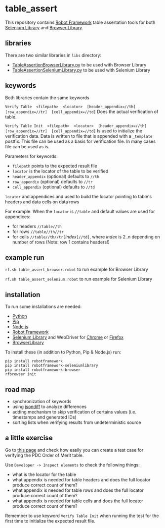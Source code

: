 # table_assert
This repository contains [Robot Framework](https://robotframework.org/) table assertation tools for both [Selenium Library](https://github.com/robotframework/SeleniumLibrary)
and [Browser Library](https://robotframework-browser.org/).

## libraries
There are two similar libraries in `libs` directory:

- [TableAssertionBrowserLibrary.py](https://github.com/HiddenTrail/table_assert/blob/main/libs/TableAssertionBrowserLibrary.py) to be used with Browser Library
- [TableAssertionSeleniumLibrary.py](https://github.com/HiddenTrail/table_assert/blob/main/libs/TableAssertionSeleniumLibrary.py) to be used with Selenium Library

## keywords
Both libraries contain the same keywords

`Verify Table  <filepath>  <locator>  [header_appendix=//th]  [row_appendix=//tr]  [cell_appendix=//td]` 
Does the actual verification of table.

`Verify Table Init  <filepath>  <locator>  [header_appendix=//th]  [row_appendix=//tr]  [cell_appendix=//td]`
Is used to initialize the verification data. Data is written to file that is appended with a `_template` postfix.
This file can be used as a basis for verification file. In many cases file can be used as is.

Parameters for keywords:

- `filepath`  points to the expected result file
- `locator`  is the locator of the table to be verified
-  `header_appendix`  (optional) defaults to `//th`
-  `row_appendix`  (optional) defaults to `//tr`
-  `cell_appendix`  (optional) defaults to `//td`

`locator` and appendices and used to build the locator pointing to table's headers and data cells on data rows

For example:
When the `locator` is `//table` and default values are used for appendices:

- for headers `//table//th`
- for rows `//table//th//tr`
- for cells `//table//th//tr[`*index*`]//td]`, where *index* is 2..n depending on number of rows (Note: row 1 contains headers!)

## example run

`rf.sh table_assert_browser.robot` to run example for Browser Library

`rf.sh table_assert_selenium.robot` to run example for Selenium Library

## installation
To run some installations are needed:
+ [Python](https://www.python.org/)
+ [Pip](https://pip.pypa.io/en/stable/)
+ [Node.js](https://nodejs.org/en)
+ [Robot Framework](https://robotframework.org/)
+ [Selenium Library](https://github.com/robotframework/SeleniumLibrary) and WebDriver for [Chrome](https://chromedriver.chromium.org/downloads) or [Firefox](https://github.com/mozilla/geckodriver/releases)
+ [BrowserLibrary](https://github.com/MarketSquare/robotframework-browser)

To install these (in addition to Python, Pip & Node.js) run:
```
pip install robotframework
pip install robotframework-seleniumlibrary
pip install robotframework-browser
rfbrowser init
```

## road map

- synchronization of keywords
- using [jsondiff](https://github.com/xlwings/jsondiff) to analyze differences
- adding mechanism to skip verification of certains values (i.e. timestamps and generated IDs)
- sorting lists when verifying results from undeterministic source

## a little exercise

Go to [this page](https://www.pdc.tv/order-of-merit/pdc-order-merit) and check how easily you can create a test case for verifying the PDC Order of Merit table.

Use `Developer -> Inspect elements` to check the following things:

- what is the locator for the table
- what appendix is needed for table headers and does the full locator produce correct count of them?
- what appendix is needed for table rows and does the full locator produce correct count of them?
- what appendix is needed for table cells and does the full locator produce correct count of them?

Remember to use keyword `Verify Table Init` when running the test for the first time to initialize the expected result file.

